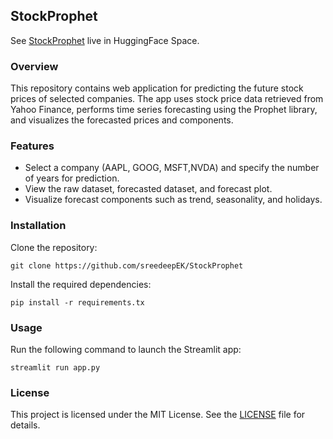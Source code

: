 ## StockProphet

See [StockProphet](https://huggingface.co/spaces/sreedeepEK/StockProphet) live in HuggingFace Space.
### Overview

This repository contains web application for predicting the future stock prices of selected companies. The app  uses stock price data retrieved from Yahoo Finance, performs time series forecasting using the Prophet library, and visualizes the forecasted prices and components.

### Features

- Select a company (AAPL, GOOG, MSFT,NVDA) and specify the number of years for prediction.
- View the raw dataset, forecasted dataset, and forecast plot.
- Visualize forecast components such as trend, seasonality, and holidays.

### Installation 

Clone the repository:
   
   ```
   git clone https://github.com/sreedeepEK/StockProphet
   ```
Install the required dependencies:
   
   ```
   pip install -r requirements.tx
   ```


### Usage

Run the following command to launch the Streamlit app:

   ```
   streamlit run app.py
   ```
### License

This project is licensed under the MIT License. See the [LICENSE](LICENSE) file for details.
